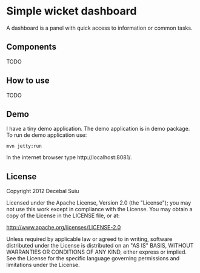 Simple wicket dashboard
=====================

A dashboard is a panel with quick access to information or common tasks.

Components
-------------------
TODO

How to use
-------------------
TODO

Demo
-------------------

I have a tiny demo application. The demo application is in demo package.
To run de demo application use:  
 
    mvn jetty:run

In the internet browser type http://localhost:8081/.

License
--------------
  
Copyright 2012 Decebal Suiu
 
Licensed under the Apache License, Version 2.0 (the "License"); you may not use this work except in compliance with
the License. You may obtain a copy of the License in the LICENSE file, or at:
 
http://www.apache.org/licenses/LICENSE-2.0
 
Unless required by applicable law or agreed to in writing, software distributed under the License is distributed on
an "AS IS" BASIS, WITHOUT WARRANTIES OR CONDITIONS OF ANY KIND, either express or implied. See the License for the
specific language governing permissions and limitations under the License.
